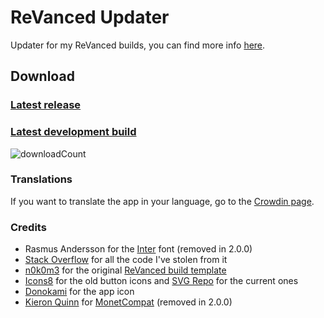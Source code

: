 # ReVanced Updater

Updater for my ReVanced builds, you can find more
info [here](https://github.com/LeddaZ/revanced-repo).

## Download

### [Latest release](https://github.com/LeddaZ/ReVancedUpdater/releases/latest)

### [Latest development build](https://github.com/LeddaZ/ReVancedUpdater/releases/tag/dev)

![downloadCount](https://img.shields.io/github/downloads/LeddaZ/ReVancedUpdater/total?color=blue&label=Downloads)

### Translations

If you want to translate the app in your language, go to
the [Crowdin page](https://crowdin.com/project/revanced-updater).

### Credits

- Rasmus Andersson for the [Inter](https://fonts.google.com/specimen/Inter) font (removed in 2.0.0)
- [Stack Overflow](https://stackoverflow.com/) for all the code I've stolen from it
- [n0k0m3](https://github.com/n0k0m3) for the
  original [ReVanced build template](https://github.com/n0k0m3/revanced-build-template)
- [Icons8](https://icons8.it/) for the old button icons and [SVG Repo](https://www.svgrepo.com/) for
  the current ones
- [Donokami](https://github.com/Donokami) for the app icon
- [Kieron Quinn](https://github.com/KieronQuinn)
  for [MonetCompat](https://github.com/KieronQuinn/MonetCompat) (removed in 2.0.0)
